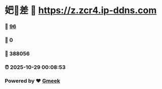 # 妑🔭差 :link: https://z.zcr4.ip-ddns.com 
### :page_facing_up: [96](https://z.zcr4.ip-ddns.com/tag.html) 
### :speech_balloon: 0 
### :hibiscus: 388056 
### :alarm_clock: 2025-10-29 00:08:53 
### Powered by :heart: [Gmeek](https://github.com/Meekdai/Gmeek)
